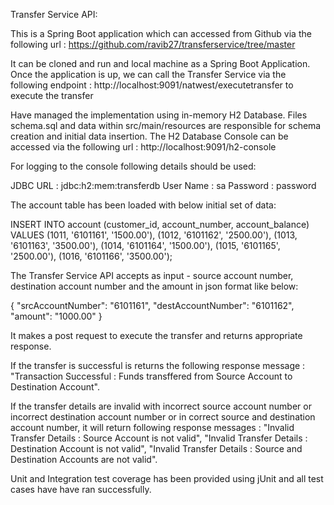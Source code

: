 Transfer Service API:

This is a Spring Boot application which can accessed from Github via the following url : https://github.com/ravib27/transferservice/tree/master

It can be cloned and run and local machine as a Spring Boot Application. Once the application is up, we can call the Transfer Service via the following endpoint : http://localhost:9091/natwest/executetransfer to execute the transfer

Have managed the implementation using in-memory H2 Database. Files schema.sql and data within src/main/resources are responsible for schema creation and initial data insertion. The H2 Database Console can be accessed via the following url : http://localhost:9091/h2-console

For logging to the console following details should be used:

JDBC URL : jdbc:h2:mem:transferdb
User Name : sa
Password : password 

The account table has been loaded with below initial set of data:

INSERT INTO account (customer_id, account_number, account_balance) VALUES
  (1011, '6101161', '1500.00'),
  (1012, '6101162', '2500.00'),
  (1013, '6101163', '3500.00'),
  (1014, '6101164', '1500.00'),
  (1015, '6101165', '2500.00'),
  (1016, '6101166', '3500.00');

The Transfer Service API accepts as input - source account number, destination account number and the amount in json format like below:

{
    "srcAccountNumber": "6101161",
    "destAccountNumber": "6101162",
    "amount": "1000.00"
}

It makes a post request to execute the transfer and returns appropriate response.

If the transfer is successful is returns the following response message : "Transaction Successful : Funds transffered from Source Account to Destination Account".

If the transfer details are invalid with incorrect source account number or incorrect destination account number or in correct source and destination account number, it will return following response messages : "Invalid Transfer Details : Source Account is not valid", "Invalid Transfer Details : Destination Account is not valid", "Invalid Transfer Details : Source and Destination Accounts are not valid".

Unit and Integration test coverage has been provided using jUnit and all test cases have have ran successfully.


